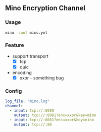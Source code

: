 ## Mino Encryption Channel

### Usage

```bash
mino -conf mino.yml
```

### Feature

- support transport
  - [x] tcp
  - [x] quic
- encoding
  - [x] xxor - something bug

### Config

```yaml
log_file: "mino.log"
channel:
  - input: tcp://:8080
    output: tcp://:8081?enc=xxor&key=mino
  - input: tcp://:8081?enc=xxor&key=mino
    output: tcp://:80
```